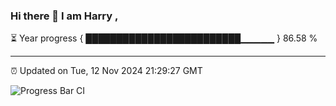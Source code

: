 ### Hi there 👋 I am Harry , 

⏳ Year progress { █████████████████████████▁▁▁▁▁ } 86.58 %

---

⏰ Updated on Tue, 12 Nov 2024 21:29:27 GMT

![Progress Bar CI](https://github.com/duykhang68/duykhang68/workflows/Progress%20Bar%20CI/badge.svg)
